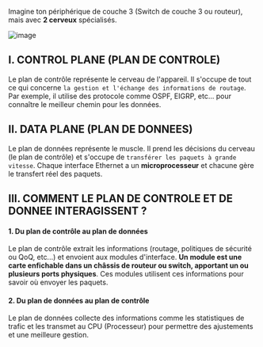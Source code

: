 Imagine ton périphérique de couche 3 (Switch de couche 3 ou routeur), mais avec **2 cerveux** spécialisés.

![image](https://github.com/user-attachments/assets/e30095c7-fe38-47a8-988a-220e6009e4bb)

## I. CONTROL PLANE (PLAN DE CONTROLE)

Le plan de contrôle représente le cerveau de l'appareil. Il s'occupe de tout ce qui concerne `la gestion et l'échange des informations de routage`. Par exemple, il utilise des protocole comme OSPF, EIGRP, etc... pour connaître le meilleur chemin pour les données.

## II. DATA PLANE (PLAN DE DONNEES)

Le plan de données représente le muscle. Il prend les décisions du cerveau (le plan de contrôle) et s'occupe de `transférer les paquets à grande vitesse`. Chaque interface Ethernet a un **microprocesseur** et chacune gère le transfert réel des paquets.

## III. COMMENT LE PLAN DE CONTROLE ET DE DONNEE INTERAGISSENT ?

  #### 1. Du plan de contrôle au plan de données

Le plan de contrôle extrait les informations (routage, politiques de sécurité ou QoQ, etc...) et envoient aux modules d'interface. **Un module est une carte enfichable dans un châssis de routeur ou switch, apportant un ou plusieurs ports physiques**. Ces modules utilisent ces informations pour savoir où envoyer les paquets.

  #### 2. Du plan de données au plan de contrôle

Le plan de données collecte des informations comme les statistiques de trafic et les transmet au CPU (Processeur) pour permettre des ajustements et une meilleure gestion.

